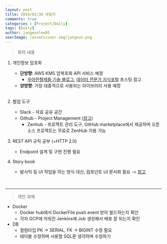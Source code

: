 ```yaml
---
layout: post
title: 2019/01/30 데일리
comments: true
categories : [Project/Daily]
tags: [Daily]
author: jungeunlee95
userImage: /assets/user-img/jungeun.png
---
```


> <subtitle>  회의 내용 </subtitle>

1. 개인정보 암호화
    - **단방향**: AWS KMS 암복호화 API 서비스 예정
        - [우아한형제들 기술 블로그](http://woowabros.github.io/experience/2017/02/06/aws-kms.html), [데이터 전문가 지식포털](<http://www.dbguide.net/db.db?cmd=view&boardUid=152808&boardConfigUid=9&boardIdx=147&boardStep=1>)  포스팅 참고
    - **양방향**: 가장 대중적으로 사용되는 라이브러리 사용 예정
        <br>

    <br>

2. 협업 도구

    - Slack - 자료 공유 공간
    - Github - Project Management ([참고](https://cheese10yun.github.io/github-project-part3/))
      - Zenhub - 프로젝트 관리 도구, GitHub marketplace에서 제공하며 오픈 소스 프로젝트는 무료로 ZenHub 이용 가능
        <br>

3. REST API 규칙 공부 (+HTTP 2.0)

    - Endpoint 설계 및 구현 진행 필요
      <br>

4. Story book
    - 발사믹 등 UI 작업을 하는 방식 대신, 컴포넌트 UI 문서화 필요 -> [참고](<https://velog.io/@velopert/start-storybook>)
      <br>


<br>

---

> <subtitle>  개인 과제 </subtitle>

- Docker
  - Docker hub에서 DockerFile push event 받아 빌드하는지 확인
  - 각자 GCP에 띄워진 Jenkins에 Job 생성해서 배포 잘 되는지 확인
- DB
  - 컬럼타입 PK -> SERIAL, FK -> BIGINT 수정 필요
  - 테이블 수정하며 사용할 SQL문 생각하며 수정하기

<br>
<br>
